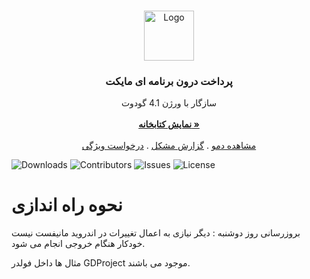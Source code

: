 <br/>
<p align="center">
  <a href="https://github.com/TheUnderName/Myket-IAP-Godot">
    <img src="https://myket.ir/core/images/logo/icon-700.png" alt="Logo" width="80" height="80">
  </a>

  <h3 align="center">پرداخت درون برنامه ای مایکت</h3>

  <p align="center">
    سازگار با ورژن 4.1 گودوت
    <br/>
    <br/>
    <a href="https://github.com/TheUnderName/Myket-IAP-Godot"><strong>نمایش کتابخانه »</strong></a>
    <br/>
    <br/>
    <a href="https://github.com/TheUnderName/Myket-IAP-Godot">مشاهده دمو</a>
    .
    <a href="https://github.com/TheUnderName/Myket-IAP-Godot/issues">گزارش مشکل</a>
    .
    <a href="https://github.com/TheUnderName/Myket-IAP-Godot/issues">درخواست ویژگی</a>
  </p>
</p>

![Downloads](https://img.shields.io/github/downloads/TheUnderName/Myket-IAP-Godot/total) ![Contributors](https://img.shields.io/github/contributors/TheUnderName/Myket-IAP-Godot?color=dark-green) ![Issues](https://img.shields.io/github/issues/TheUnderName/Myket-IAP-Godot) ![License](https://img.shields.io/github/license/TheUnderName/Myket-IAP-Godot) 


# نحوه راه اندازی

بروزرسانی روز دوشنبه :  دیگر نیازی به اعمال تغییرات در اندروید مانیفست نیست خودکار هنگام خروجی انجام می شود.

مثال ها داخل فولدر GDProject موجود می باشند.
